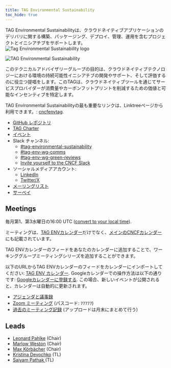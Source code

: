 ```yaml
---
title: TAG Environmental Sustainability
toc_hide: true
---
```


<div class="row mt-5 mb-3">
    <div class="col-lg-6">
        <div class="lead">
        TAG Environmental Sustainabilityは、クラウドネイティブアプリケーションのデリバリに関する構築、パッケージング、デプロイ、管理、運用を含むプロジェクトとイニシアチブをサポートします。
        </div>
    </div>
    <div class="col-lg-6">
        <img src="/images/tag-environmental-sustainability_color.svg" alt="Tag Environmental Sustainability logo" style="max-width: 300px;">
    </div>
</div>

<p class="mt-5 mb-5"><img src="/images/tag-env-sustainability-header.webp" alt="TAG Environmental Sustainability"></p>

このテクニカルアドバイザリーグループの目的は、クラウドネイティブテクノロジーにおける環境の持続可能性イニシアチブの開発やサポート、そして評価するのに役立つ提唱をします。このTAGは、クラウドネイティブツールを通じてサービスプロバイダーが消費量やカーボンフットプリントを削減するための価値と可能なインセンティブを特定します。

<!-- cSpell:ignore Linktree -->
TAG Environmental Sustainabilityの最も重要なリンクは、Linktreeページから利用できます。: [cncfenvtag](https://linktr.ee/cncfenvtag).

- [GitHub レポジトリ](https://github.com/cncf/tag-env-sustainability)
- [TAG Charter](https://github.com/cncf/tag-env-sustainability/blob/main/charter.md)
- [イベント](https://tag-env-sustainability.cncf.io/events/)
- Slack チャンネル:
  - [#tag-environmental-sustainability](https://cloud-native.slack.com/archives/C03F270PDU6)
  - [#tag-env-wg-comms](https://cloud-native.slack.com/archives/C068XUD9AEA)
  - [#tag-env-wg-green-reviews](https://cloud-native.slack.com/archives/C060EDHN431)
  - [Invite yourself to the CNCF Slack](https://slack.cncf.io/)
- ソーシャルメディアアカウント:
  - [LinkedIn](https://www.linkedin.com/company/cncf-tag-environmental-sustainability)
  - [Twitter/X](https://twitter.com/CNCFEnvTAG)
- [メーリングリスト](https://lists.cncf.io/g/cncf-tag-env-sustainability/topics)
- [サーベイ](https://github.com/cncf/tag-env-sustainability/tree/main/artifacts/surveys)

## Meetings

毎月第1、第3水曜日の16:00 UTC ([convert to your local
time](https://dateful.com/convert/utc?t=16)).

ミーティングは、[TAG ENVカレンダー](https://calendar.google.com/calendar/embed?src=72e93a411f02e5664bb4485c04311b83dae6a62574e4ab882a1ccf8526aa9bf1%40group.calendar.google.com&ctz=America%2FChicago)だけでなく、[メインのCNCFカレンダー](https://www.cncf.io/calendar/)にも記載されています。

TAG ENVカレンダーのフィードをあなたのカレンダーに追加することで、ワーキンググループミーティングシリーズを追加することができます。

以下のURLからTAG ENVカレンダーのフィードをカレンダーにインポートしてください: [TAG ENV カレンダー](https://calendar.google.com/calendar/embed?src=72e93a411f02e5664bb4485c04311b83dae6a62574e4ab882a1ccf8526aa9bf1%40group.calendar.google.com). Googleカレンダーでの操作方法は以下の通りです: [Googleカレンダーに登録する](https://support.google.com/calendar/answer/37100?hl=en&co=GENIE.Platform%3DDesktop). この場合、新しいイベントが公開されると、カレンダーは自動的に更新されます。

* [アジェンダと議事録](https://bit.ly/cncf-tag-env-meeting-notes)
* [Zoom ミーティング](https://zoom.us/my/cncftagenvsustainability) (パスコード: `77777`)
* [過去のミーティング記録](https://www.youtube.com/@CNCFEnvTAG/playlists) (アップロードは月末にまとめて行う)

## Leads

- [Leonard Pahlke](https://github.com/leonardpahlke) (Chair)
- [Marlow Weston](https://github.com/catblade) (Chair)
- [Max Körbächer](https://github.com/mkorbi) (Chair)
- [Kristina Devochko](https://github.com/guidemetothemoon) (TL)
- [Saiyam Pathak ](https://github.com/saiyam1814) (TL)